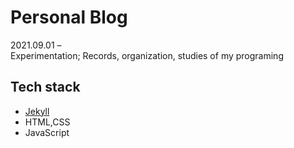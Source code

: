 # Personal Blog

2021.09.01 – <br/>
Experimentation; Records, organization, studies of my programing

## Tech stack

- [Jekyll](https://jekyllrb.com/docs/)
- HTML,CSS
- JavaScript

